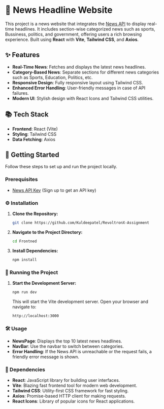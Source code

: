 # 📰 News Headline Website

This project is a news website that integrates the [News API](https://newsapi.org/) to display real-time headlines. It includes section-wise categorized news such as sports, Bussiness, politics, and government, offering users a rich browsing experience. Built using **React** with **Vite**, **Tailwind CSS**, and **Axios**.

## ✨ Features
- **Real-Time News**: Fetches and displays the latest news headlines.
- **Category-Based News**: Separate sections for different news categories such as Sports, Education, Politics, etc.
- **Responsive Design**: Fully responsive layout using Tailwind CSS.
- **Enhanced Error Handling**: User-friendly messages in case of API failures.
- **Modern UI**: Stylish design with React Icons and Tailwind CSS utilities.
  
## 📚 Tech Stack
- **Frontend**: React (Vite)
- **Styling**: Tailwind CSS
- **Data Fetching**: Axios

## 🚀 Getting Started

Follow these steps to set up and run the project locally.

### Prerequisites

- [News API Key](https://newsapi.org/) (Sign up to get an API key)

### ⚙️ Installation

1. **Clone the Repository:**

   ```bash
   git clone https://github.com/Kuldeepatel/RevoltronX-Assignment
   ```

2. **Navigate to the Project Directory:**

   ```bash
   cd Frontned
   ```

3. **Install Dependencies:**

   ```bash
   npm install
   ```


### 🏃 Running the Project

1. **Start the Development Server:**

   ```bash
   npm run dev
   ```

   This will start the Vite development server. Open your browser and navigate to:

   ```
   http://localhost:3000
   ```

### 🛠️ Usage

- **NewsPage**: Displays the top 10 latest news headlines.
- **NavBar**: Use the navbar to switch between categories.
- **Error Handling**: If the News API is unreachable or the request fails, a friendly error message is shown.

### 🔧 Dependencies

- **React**: JavaScript library for building user interfaces.
- **Vite**: Blazing fast frontend tool for modern web development.
- **Tailwind CSS**: Utility-first CSS framework for fast styling.
- **Axios**: Promise-based HTTP client for making requests.
- **React Icons**: Library of popular icons for React applications.
